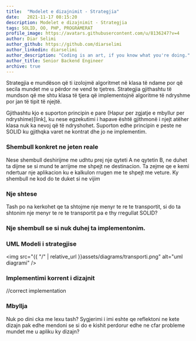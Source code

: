 ```yaml
---
title:  "Modelet e dizajnimit - Strategjia"
date:   2021-11-17 08:15:20
description: Modelet e dizajnimit - Strategjia
tags: SOLID, OO, PHP, PROGRAMERAT
profile_image: https://avatars.githubusercontent.com/u/8136247?v=4
author: Diar Selimi
author_github: https://github.com/diarselimi
author_linkedin: diarselimi
author_description: "Coding is an art, if you know what you're doing."
author_title: Senior Backend Engineer
archive: true
---
```


Strategjia e mundëson që ti izolojmë algoritmet në klasa të ndame por që secila mundet me u përdor ne vend te tjetres.
Strategjia gjithashtu të mundson që me shtu klasa të tjera që implementojnë algoritme të ndryshme por jan të tipit të njejtë.

Gjithashtu kjo e suporton principin e pare  (Hapur per zgjatje e mbyllur per ndryshime)[link], ku nese egzekutimi i hapave është gjithmonë i njejt atëher klasa nuk ka nevoj që të ndryshohet.
Suporton edhe principin e peste ne SOLID ku gjithqka varet ne kontrat dhe jo ne implementim.

### Shembull konkret ne jeten reale
Nese shembull deshirijme me udhtu prej nje qyteti A ne qytetin B, ne duhet ta dijme se si mund te arrijme me shpejt ne destinacion.
Ta zejme qe e kemi ndertuar nje aplikacion ku e kalkulon rrugen me te shpejt me veture.
Ky shembull ne kod do te duket si ne vijim 
<script src="https://gist.github.com/Diarselimi/bfd539de510e269233dee8cdf5987403.js"></script>

### Nje shtese
Tash po na kerkohet qe ta shtojme nje menyr te re te transportit, si do ta shtonim nje menyr te re te transportit pa e thy rregullat SOLID?


### Nje shembull se si nuk duhej ta implementonim.
<script src="https://gist.github.com/Diarselimi/ab34e500d821307baf0bf48827f92039.js"></script>

### UML Modeli i strategjise
<img src="{{ "/" | relative_url  }}assets/diagrams/transporti.png" alt="uml diagrami" />

### Implementimi korrent i dizajnit
//correct implementation

### Mbyllja
Nuk po dini cka me lexu tash? 
Sygjerimi i imi eshte qe reflektoni ne kete dizajn pak edhe mendoni se si do e kishit perdorur edhe ne cfar probleme mundet me u apliku ky dizajn?






